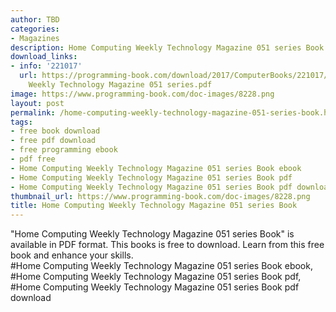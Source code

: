 ```yaml
---
author: TBD
categories:
- Magazines
description: Home Computing Weekly Technology Magazine 051 series Book
download_links:
- info: '221017'
  url: https://programming-book.com/download/2017/ComputerBooks/221017/Home Computing
    Weekly Technology Magazine 051 series.pdf
image: https://www.programming-book.com/doc-images/8228.png
layout: post
permalink: /home-computing-weekly-technology-magazine-051-series-book.html
tags:
- free book download
- free pdf download
- free programming ebook
- pdf free
- Home Computing Weekly Technology Magazine 051 series Book ebook
- Home Computing Weekly Technology Magazine 051 series Book pdf
- Home Computing Weekly Technology Magazine 051 series Book pdf download
thumbnail_url: https://www.programming-book.com/doc-images/8228.png
title: Home Computing Weekly Technology Magazine 051 series Book
---
```


 
<div class="item-desc text-justify">
  "Home Computing Weekly Technology Magazine 051 series Book" is available in PDF format. This books is free to download. Learn from this free book and enhance your skills.
  <br>
  #Home Computing Weekly Technology Magazine 051 series Book ebook, #Home Computing Weekly Technology Magazine 051 series Book pdf, #Home Computing Weekly Technology Magazine 051 series Book pdf download
</div>